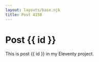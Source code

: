 ```yaml
---
layout: layouts/base.njk
title: Post 4158
---
```


# Post {{ id }}

This is post {{ id }} in my Eleventy project.

